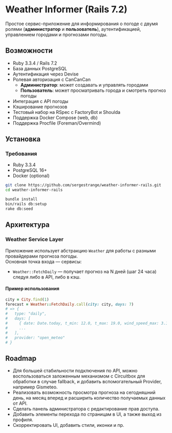 # Weather Informer (Rails 7.2)

Простое сервис-приложение для информирования о погоде с двумя ролями (**администратор** и **пользователь**), аутентификацией, управлением городами и прогнозами погоды.

## Возможности

- Ruby 3.3.4 / Rails 7.2
- База данных PostgreSQL
- Аутентификация через Devise
- Ролевая авторизация с CanCanCan
    - **Администратор**: может создавать и управлять городами
    - **Пользователь**: может просматривать города и смотреть прогноз погоды
- Интеграция с API погоды
- Кэширование прогнозов
- Тестовый набор на RSpec с FactoryBot и Shoulda
- Поддержка Docker Compose (web, db)
- Поддержка Procfile (Foreman/Overmind)

## Установка

### Требования

- Ruby 3.3.4
- PostgreSQL 16+
- Docker (optional)

```bash
git clone https://github.com/sergestrange/weather-informer-rails.git
cd weather-informer-rails

bundle install
bin/rails db:setup
rake db:seed
```

## Архитектура

### Weather Service Layer

Приложение использует абстракцию `Weather` для работы с разными провайдерами прогноза погоды.  
Основная точка входа — сервисы:

- `Weather::FetchDaily` — получает прогноз на N дней (шаг 24 часа) следуя либо в API, либо в кэш.

#### Пример использования

```ruby
city = City.find(1)
forecast = Weather::FetchDaily.call(city: city, days: 7)
# => {
#   type: "daily",
#   days: [
#     { date: Date.today, t_min: 12.0, t_max: 19.0, wind_speed_max: 3.1, provider: "open_meteo" },
#     ...
#   ],
#   provider: "open_meteo"
# }
```

## Roadmap

- Для большей стабильности подключения по API, можно воспользоваться заложенным механизмом с Circuitbox для обработки в случае fallback, и добавить вспомогательный Provider, например Gismeteo.
- Реализовать возможность просмотра прогноза на сегодняшний день, на месяц вперед и расширить количество получаемых данных от API.
- Сделать панель администратора с редактирование прав доступа.
- Добавить элементы перехода по страницам в UI, а также выход из профиля.
- Скорректировать UI, добавить стили, иконки и пр.
